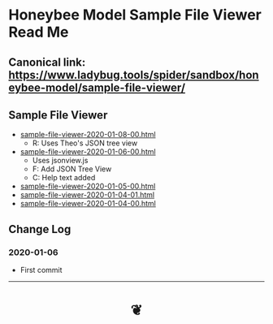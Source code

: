 # Honeybee Model Sample File Viewer Read Me


## Canonical link: https://www.ladybug.tools/spider/sandbox/honeybee-model/sample-file-viewer/


## Sample File Viewer

* [sample-file-viewer-2020-01-08-00.html]( https://www.ladybug.tools/spider/sandbox/honeybee-model/sample-file-viewer/v-2020-01-08-00/sample-file-viewer.html )
	* R: Uses Theo's JSON tree view
* [sample-file-viewer-2020-01-06-00.html]( https://www.ladybug.tools/spider/sandbox/honeybee-model/sample-file-viewer/v-2020-01-06-00/sample-file-viewer.html )
	* Uses jsonview.js
	* F: Add JSON Tree View
	* C: Help text added
* [sample-file-viewer-2020-01-05-00.html]( https://www.ladybug.tools/spider/sandbox/honeybee-model/sample-file-viewer/v-2020-01/sample-file-viewer-2020-01-05-00.html )
* [sample-file-viewer-2020-01-04-01.html]( https://www.ladybug.tools/spider/sandbox/honeybee-model/sample-file-viewer/v-2020-01/sample-file-viewer-2020-01-04-01.html )
* [sample-file-viewer-2020-01-04-00.html]( https://www.ladybug.tools/spider/sandbox/honeybee-model/sample-file-viewer/v-2020-01/sample-file-viewer-2020-01-04-00.html )



## Change Log


### 2020-01-06

* First commit

***
# <center title="hello!" ><a href=javascript:window.scrollTo(0,0); style=text-decoration:none; > ❦ </a></center>

